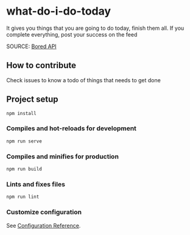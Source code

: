 # what-do-i-do-today
It gives you things that you are going to do today, finish them all. If you complete everything, post your success on the feed  

SOURCE: [Bored API](https://www.boredapi.com)

## How to contribute
Check issues to know a todo of things that needs to get done

## Project setup
```
npm install
```

### Compiles and hot-reloads for development
```
npm run serve
```

### Compiles and minifies for production
```
npm run build
```

### Lints and fixes files
```
npm run lint
```

### Customize configuration
See [Configuration Reference](https://cli.vuejs.org/config/).
